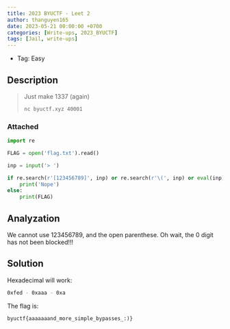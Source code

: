 ```yaml
---
title: 2023 BYUCTF - Leet 2
author: thanguyen165
date: 2023-05-21 00:00:00 +0700
categories: [Write-ups, 2023_BYUCTF]
tags: [Jail, write-ups]
---
```


* Tag: Easy

## Description
> Just make 1337 (again)
> ```sh
> nc byuctf.xyz 40001
> ```

### Attached

```python
import re

FLAG = open('flag.txt').read()

inp = input('> ')

if re.search(r'[123456789]', inp) or re.search(r'\(', inp) or eval(inp) != 1337:
    print('Nope')
else:
    print(FLAG)
```

## Analyzation

We cannot use 123456789, and the open parenthese. Oh wait, the 0 digit has not been blocked!!!

## Solution

Hexadecimal will work:
```sh
0xfed - 0xaaa - 0xa
```

The flag is:
```
byuctf{aaaaaaand_more_simple_bypasses_:)}
```
